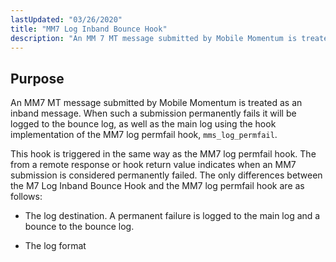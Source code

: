 ```yaml
---
lastUpdated: "03/26/2020"
title: "MM7 Log Inband Bounce Hook"
description: "An MM 7 MT message submitted by Mobile Momentum is treated as an inband message When such a submission permanently fails it will be logged to the bounce log as well as the main log using the hook implementation of the MM 7 log permfail hook mms log permfail This..."
---
```



## <a name="MM7LogInbandBounceHook.purpose"></a> Purpose

An MM7 MT message submitted by Mobile Momentum is treated as an inband message. When such a submission permanently fails it will be logged to the bounce log, as well as the main log using the hook implementation of the MM7 log permfail hook, `mms_log_permfail`.

This hook is triggered in the same way as the MM7 log permfail hook. The <StatusCode> from a remote response or hook return value indicates when an MM7 submission is considered permanently failed. The only differences between the M7 Log Inband Bounce Hook and the MM7 log permfail hook are as follows:

*   The log destination. A permanent failure is logged to the main log and a bounce to the bounce log.

*   The log format